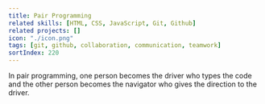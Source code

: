 ```yaml
---
title: Pair Programming
related skills: [HTML, CSS, JavaScript, Git, Github]
related projects: []
icon: "./icon.png"
tags: [git, github, collaboration, communication, teamwork]
sortIndex: 220
---
```


In pair programming, one person becomes the driver who types the code and the other person becomes the navigator who gives the direction to the driver.
